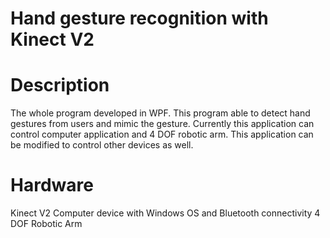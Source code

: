 # Hand gesture recognition with Kinect V2

# Description

The whole program developed in WPF. This program able to detect hand gestures from users and mimic the gesture. Currently this application can control computer application and
4 DOF robotic arm. This application can be modified to control other devices as well.

# Hardware
Kinect V2
Computer device with Windows OS and Bluetooth connectivity
4 DOF Robotic Arm

